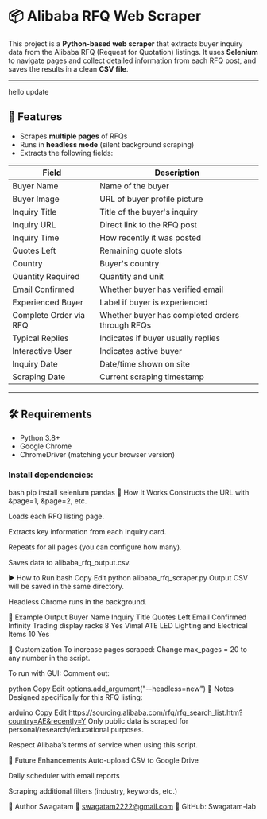 # 📦 Alibaba RFQ Web Scraper

This project is a **Python-based web scraper** that extracts buyer inquiry data from the Alibaba RFQ (Request for Quotation) listings. It uses **Selenium** to navigate pages and collect detailed information from each RFQ post, and saves the results in a clean **CSV file**.

---
hello update

## 🚀 Features

- Scrapes **multiple pages** of RFQs
- Runs in **headless mode** (silent background scraping)
- Extracts the following fields:

| Field | Description |
|-------|-------------|
| Buyer Name | Name of the buyer |
| Buyer Image | URL of buyer profile picture |
| Inquiry Title | Title of the buyer's inquiry |
| Inquiry URL | Direct link to the RFQ post |
| Inquiry Time | How recently it was posted |
| Quotes Left | Remaining quote slots |
| Country | Buyer's country |
| Quantity Required | Quantity and unit |
| Email Confirmed | Whether buyer has verified email |
| Experienced Buyer | Label if buyer is experienced |
| Complete Order via RFQ | Whether buyer has completed orders through RFQs |
| Typical Replies | Indicates if buyer usually replies |
| Interactive User | Indicates active buyer |
| Inquiry Date | Date/time shown on site |
| Scraping Date | Current scraping timestamp |

---

## 🛠️ Requirements

- Python 3.8+
- Google Chrome
- ChromeDriver (matching your browser version)

### Install dependencies:

bash
pip install selenium pandas
🧠 How It Works
Constructs the URL with &page=1, &page=2, etc.

Loads each RFQ listing page.

Extracts key information from each inquiry card.

Repeats for all pages (you can configure how many).

Saves data to alibaba_rfq_output.csv.

▶️ How to Run
bash
Copy
Edit
python alibaba_rfq_scraper.py
Output CSV will be saved in the same directory.

Headless Chrome runs in the background.

📂 Example Output
Buyer Name	Inquiry Title	Quotes Left	Email Confirmed
Infinity Trading	display racks	8	Yes
Vimal ATE	LED Lighting and Electrical Items	10	Yes

🔄 Customization
To increase pages scraped:
Change max_pages = 20 to any number in the script.

To run with GUI:
Comment out:

python
Copy
Edit
options.add_argument("--headless=new")
📌 Notes
Designed specifically for this RFQ listing:

arduino
Copy
Edit
https://sourcing.alibaba.com/rfq/rfq_search_list.htm?country=AE&recently=Y
Only public data is scraped for personal/research/educational purposes.

Respect Alibaba’s terms of service when using this script.

📅 Future Enhancements
Auto-upload CSV to Google Drive

Daily scheduler with email reports

Scraping additional filters (industry, keywords, etc.)

👤 Author
Swagatam
📧 swagatam2222@gmail.com
💼 GitHub: Swagatam-lab
